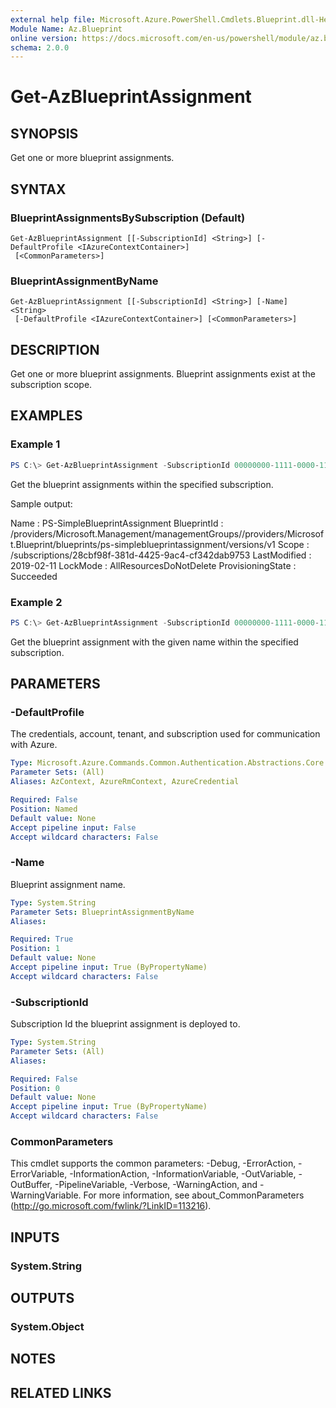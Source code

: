 ```yaml
---
external help file: Microsoft.Azure.PowerShell.Cmdlets.Blueprint.dll-Help.xml
Module Name: Az.Blueprint
online version: https://docs.microsoft.com/en-us/powershell/module/az.blueprint/get-azblueprintassignment
schema: 2.0.0
---
```


# Get-AzBlueprintAssignment

## SYNOPSIS
Get one or more blueprint assignments.

## SYNTAX

### BlueprintAssignmentsBySubscription (Default)
```
Get-AzBlueprintAssignment [[-SubscriptionId] <String>] [-DefaultProfile <IAzureContextContainer>]
 [<CommonParameters>]
```

### BlueprintAssignmentByName
```
Get-AzBlueprintAssignment [[-SubscriptionId] <String>] [-Name] <String>
 [-DefaultProfile <IAzureContextContainer>] [<CommonParameters>]
```

## DESCRIPTION
Get one or more blueprint assignments. Blueprint assignments exist at the subscription scope.

## EXAMPLES

### Example 1
```powershell
PS C:\> Get-AzBlueprintAssignment -SubscriptionId 00000000-1111-0000-1111-000000000000
```

Get the blueprint assignments within the specified subscription.

Sample output:

Name              : PS-SimpleBlueprintAssignment
BlueprintId       : /providers/Microsoft.Management/managementGroups/<mgname>/providers/Microsoft.Blueprint/blueprints/ps-simpleblueprintassignment/versions/v1
Scope             : /subscriptions/28cbf98f-381d-4425-9ac4-cf342dab9753
LastModified      : 2019-02-11
LockMode          : AllResourcesDoNotDelete
ProvisioningState : Succeeded

### Example 2
```powershell
PS C:\> Get-AzBlueprintAssignment -SubscriptionId 00000000-1111-0000-1111-000000000000 -Name "myAssignmentName"
```

Get the blueprint assignment with the given name within the specified subscription.

## PARAMETERS

### -DefaultProfile
The credentials, account, tenant, and subscription used for communication with Azure.

```yaml
Type: Microsoft.Azure.Commands.Common.Authentication.Abstractions.Core.IAzureContextContainer
Parameter Sets: (All)
Aliases: AzContext, AzureRmContext, AzureCredential

Required: False
Position: Named
Default value: None
Accept pipeline input: False
Accept wildcard characters: False
```

### -Name
Blueprint assignment name.

```yaml
Type: System.String
Parameter Sets: BlueprintAssignmentByName
Aliases:

Required: True
Position: 1
Default value: None
Accept pipeline input: True (ByPropertyName)
Accept wildcard characters: False
```

### -SubscriptionId
Subscription Id the blueprint assignment is deployed to.

```yaml
Type: System.String
Parameter Sets: (All)
Aliases:

Required: False
Position: 0
Default value: None
Accept pipeline input: True (ByPropertyName)
Accept wildcard characters: False
```

### CommonParameters
This cmdlet supports the common parameters: -Debug, -ErrorAction, -ErrorVariable, -InformationAction, -InformationVariable, -OutVariable, -OutBuffer, -PipelineVariable, -Verbose, -WarningAction, and -WarningVariable. For more information, see about_CommonParameters (http://go.microsoft.com/fwlink/?LinkID=113216).

## INPUTS

### System.String

## OUTPUTS

### System.Object
## NOTES

## RELATED LINKS
